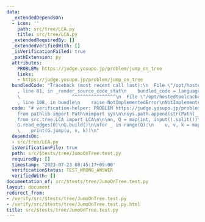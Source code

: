 ```yaml
---
data:
  _extendedDependsOn:
  - icon: ''
    path: src/tree/LCA.py
    title: src/tree/LCA.py
  _extendedRequiredBy: []
  _extendedVerifiedWith: []
  _isVerificationFailed: true
  _pathExtension: py
  attributes:
    PROBLEM: https://judge.yosupo.jp/problem/jump_on_tree
    links:
    - https://judge.yosupo.jp/problem/jump_on_tree
  bundledCode: "Traceback (most recent call last):\n  File \"/opt/hostedtoolcache/Python/3.11.4/x64/lib/python3.11/site-packages/onlinejudge_verify/documentation/build.py\"\
    , line 81, in _render_source_code_stat\n    bundled_code = language.bundle(\n\
    \                   ^^^^^^^^^^^^^^^^\n  File \"/opt/hostedtoolcache/Python/3.11.4/x64/lib/python3.11/site-packages/onlinejudge_verify/languages/python.py\"\
    , line 108, in bundle\n    raise NotImplementedError\nNotImplementedError\n"
  code: "# verification-helper: PROBLEM https://judge.yosupo.jp/problem/jump_on_tree\n\
    from pathlib import Path\nimport sys\n\nsys.path.append(str(Path(__file__).resolve().parent.parent.parent.parent))\n\
    from src.tree.LCA import LCA\n\n\nn, Q = map(int, input().split())\nG = LCA(n)\n\
    G.read_edges(0)\nG.build()\n\nfor _ in range(Q):\n    u, v, k = map(int, input().split())\n\
    \    print(G.jump(u, v, k))\n"
  dependsOn:
  - src/tree/LCA.py
  isVerificationFile: true
  path: src/$tests/tree/JumoOnTree.test.py
  requiredBy: []
  timestamp: '2023-07-23 08:45:17+09:00'
  verificationStatus: TEST_WRONG_ANSWER
  verifiedWith: []
documentation_of: src/$tests/tree/JumoOnTree.test.py
layout: document
redirect_from:
- /verify/src/$tests/tree/JumoOnTree.test.py
- /verify/src/$tests/tree/JumoOnTree.test.py.html
title: src/$tests/tree/JumoOnTree.test.py
---
```

